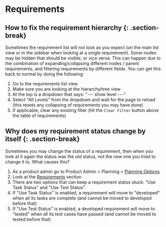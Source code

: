 # Requirements

## How to fix the requirement hierarchy {: .section-break}
Sometimes the requirement list will not look as you expect (on the main list view or in the sidebar when looking at a single requirement). Some nodes may be hidden that should be visible, or vice versa. This can happen due to the combination of expanding/collapsing different nodes / parent requirements, and filtering requirements by different fields. You can get this back to normal by doing the following:

1. Go to the requirements list view
2. Make sure you are looking at the hierarchy/tree view
3. At the top is a dropdown that says: "--- show level ---"
4. Select "All Levels" from the dropdown and wait for the page to reload (this resets any collapsing of requirements you may have done)
5. If applicable, clear any existing filter (hit the `Clear Filter` button above the table of requirements)


## Why does my requirement status change by itself {: .section-break}
Sometimes you may change the status of a requirement, then when you look at it again the status was the *old* status, not the new one you tried to change it to. What causes this?

1. As a product admin go to Product Admin > Planning > [Planning Options](../../Spira-Administration-Guide/Product-Planning/#requirements)
2. Look at the [Requirements](../../Spira-Administration-Guide/Product-Planning/#requirements) section
3. There are two options that can keep a requirement status stuck: "Use Task Status" and "Use Test Status".
4. If "Use Task Status" is enabled, a requirement will move to "developed" when all its tasks are complete (and cannot be moved to developed before that)
5. If "Use Test Status" is enabled, a developed requirement will move to "tested" when all its test cases have passed (and cannot be moved to tested before that)